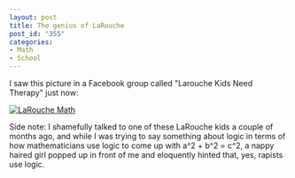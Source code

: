 ```yaml
--- 
layout: post
title: The genius of LaRouche
post_id: "355"
categories:
- Math
- School
---
```

I saw this picture in a Facebook group called "Larouche Kids Need Therapy" just now:

<a href='http://blog.redbluemagenta.com/2007/11/20/the-genius-of-larouche/larouche-math/' rel='attachment wp-att-152' title='LaRouche Math'><img src='http://blog.redbluemagenta.com/wp-content/uploads/2007/11/n10708173_32113371_925.thumbnail.jpg' alt='LaRouche Math' /></a>

Side note: I shamefully talked to one of these LaRouche kids a couple of months ago, and while I was trying to say something about logic in terms of how mathematicians use logic to come up with a^2 + b^2 = c^2, a nappy haired girl popped up in front of me and eloquently hinted that, yes, rapists use logic.
